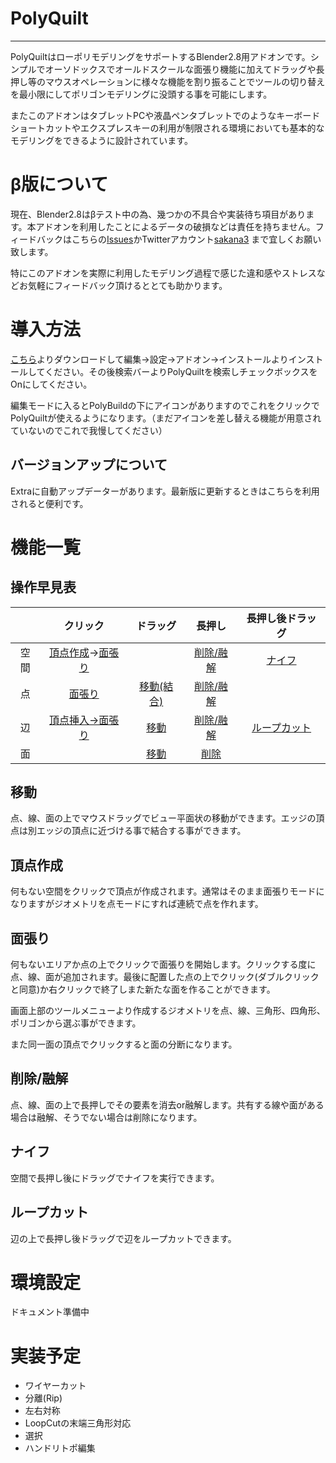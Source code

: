 # PolyQuilt
---
PolyQuiltはローポリモデリングをサポートするBlender2.8用アドオンです。シンプルでオーソドックスでオールドスクールな面張り機能に加えてドラッグや長押し等のマウスオペレーションに様々な機能を割り振ることでツールの切り替えを最小限にしてポリゴンモデリングに没頭する事を可能にします。

またこのアドオンはタブレットPCや液晶ペンタブレットでのようなキーボードショートカットやエクスプレスキーの利用が制限される環境においても基本的なモデリングをできるように設計されています。

# β版について

現在、Blender2.8はβテスト中の為、幾つかの不具合や実装待ち項目があります。本アドオンを利用したことによるデータの破損などは責任を持ちません。フィードバックはこちらの[Issues](https://github.com/sakana3/PolyQuilt/issues)かTwitterアカウント[sakana3](https://twitter.com/sakanaya) まで宜しくお願い致します。

特にこのアドオンを実際に利用したモデリング過程で感じた違和感やストレスなどお気軽にフィードバック頂けるととても助かります。


# 導入方法

[こちら](https://github.com/sakana3/PolyQuilt/releases)よりダウンロードして編集→設定→アドオン→インストールよりインストールしてください。その後検索バーよりPolyQuiltを検索しチェックボックスをOnにしてください。

編集モードに入るとPolyBuildの下にアイコンがありますのでこれをクリックでPolyQuiltが使えるようになります。（まだアイコンを差し替える機能が用意されていないのでこれで我慢してください）

## バージョンアップについて

Extraに自動アップデーターがあります。最新版に更新するときはこちらを利用されると便利です。

# 機能一覧

## 操作早見表 

||クリック|ドラッグ|長押し|長押し後ドラッグ|
|:-:|:-:|:-:|:-:|:-:|
|空間|[頂点作成](#頂点作成)→[面張り](#面張り)||[削除/融解](#削除/融解)|[ナイフ](#ナイフ)||
|点|[面張り](#面張り)|[移動(結合)](#移動)|[削除/融解](#削除/融解)||
|辺|[頂点挿入→面張り](#面張り)|[移動](#移動)|[削除/融解](#削除/融解)|[ループカット](#ループカット)|
|面||[移動](#移動)|[削除](#削除/融解)||


## 移動  

点、線、面の上でマウスドラッグでビュー平面状の移動ができます。エッジの頂点は別エッジの頂点に近づける事で結合する事ができます。

## 頂点作成

何もない空間をクリックで頂点が作成されます。通常はそのまま面張りモードになりますがジオメトリを点モードにすれば連続で点を作れます。

## 面張り

何もないエリアか点の上でクリックで面張りを開始します。クリックする度に点、線、面が追加されます。最後に配置した点の上でクリック(ダブルクリックと同意)か右クリックで終了しまた新たな面を作ることができます。

画面上部のツールメニューより作成するジオメトリを点、線、三角形、四角形、ポリゴンから選ぶ事ができます。

また同一面の頂点でクリックすると面の分断になります。  

## 削除/融解

点、線、面の上で長押しでその要素を消去or融解します。共有する線や面がある場合は融解、そうでない場合は削除になります。

## ナイフ

空間で長押し後にドラッグでナイフを実行できます。

## ループカット

辺の上で長押し後ドラッグで辺をループカットできます。

# 環境設定

ドキュメント準備中

# 実装予定

- ワイヤーカット
- 分離(Rip)
- 左右対称
- LoopCutの末端三角形対応
- 選択
- ハンドリトポ編集
